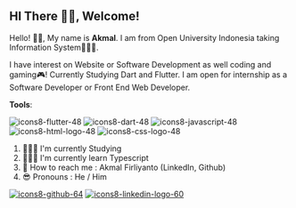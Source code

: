 ## HI There 👋🏻, Welcome!

Hello! 👋🏻, My name is **Akmal**. I am from Open University Indonesia taking Information System👩🏾‍💻.

I have interest on Website or Software Development as well coding and gaming🎮! Currently Studying Dart and Flutter.
I am open for internship as a Software Developer or Front End Web Developer.

**Tools**:

![icons8-flutter-48](https://github.com/AkmalFirliyanto/Akmalfy/assets/49311462/1b1e072a-95e2-4093-af37-504c36967f6d) ![icons8-dart-48](https://github.com/AkmalFirliyanto/Akmalfy/assets/49311462/53f9e002-7f9f-408b-83f0-5c605af699a1) ![icons8-javascript-48](https://github.com/AkmalFirliyanto/Akmalfy/assets/49311462/041d5729-accd-4dd2-8414-3cea77620b34) ![icons8-html-logo-48](https://github.com/AkmalFirliyanto/Akmalfy/assets/49311462/fc3ae49d-f537-415d-98fc-353acf8692ae) ![icons8-css-logo-48](https://github.com/AkmalFirliyanto/Akmalfy/assets/49311462/00af6b4c-2811-4f3f-94bb-8b2cbcce30a0)

1. 👨🏼‍🎓 I'm currently Studying
2. 👨🏼‍💻 I'm currently learn Typescript
3. 📧 How to reach me : Akmal Firliyanto (LinkedIn, Github)
4. 😎 Pronouns : He / Him


[![icons8-github-64](https://github.com/AkmalFirliyanto/Akmalfy/assets/49311462/934fcf7c-1e37-4461-ab00-73fd6e15ef47)](https://github.com/AkmalFirliyanto) [![icons8-linkedin-logo-60](https://github.com/AkmalFirliyanto/Akmalfy/assets/49311462/7fb5ed93-ee7f-47e0-9a23-df9bb429dd4c)
](https://www.linkedin.com/in/akmal-firliyanto-2a299b217)



